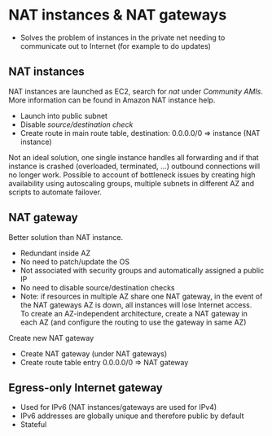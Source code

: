 # NAT instances & NAT gateways

- Solves the problem of instances in the private net needing to communicate out to Internet (for example to do updates)

## NAT instances

NAT instances are launched as EC2, search for _nat_ under _Community AMIs_. More information can be found in Amazon NAT instance help.

- Launch into public subnet
- Disable _source/destination check_
- Create route in main route table, destination: 0.0.0.0/0 ⇒ instance (NAT instance)

Not an ideal solution, one single instance handles all forwarding and if that instance is crashed (overloaded, terminated, …) outbound connections will no longer work.
Possible to account of bottleneck issues by creating high availability using autoscaling groups, multiple subnets in different AZ and scripts to automate failover.

## NAT gateway

Better solution than NAT instance.

- Redundant inside AZ
- No need to patch/update the OS
- Not associated with security groups and automatically assigned a public IP
- No need to disable source/destination checks
- Note: if resources in multiple AZ share one NAT gateway, in the event of the NAT gateways AZ is down, all instances will lose Internet access.  
  To create an AZ-independent architecture, create a NAT gateway in each AZ (and configure the routing to use the gateway in same AZ)

Create new NAT gateway

- Create NAT gateway (under NAT gateways)
- Create route table entry 0.0.0.0/0 ⇒ NAT gateway

## Egress-only Internet gateway

- Used for IPv6 (NAT instances/gateways are used for IPv4)
- IPv6 addresses are globally unique and therefore public by default
- Stateful
